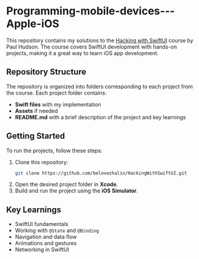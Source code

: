 # Programming-mobile-devices---Apple-iOS

This repository contains my solutions to the [Hacking with SwiftUI](https://www.hackingwithswift.com/books/ios-swiftui) course by Paul Hudson. The course covers SwiftUI development with hands-on projects, making it a great way to learn iOS app development.

## Repository Structure

The repository is organized into folders corresponding to each project from the course. Each project folder contains:

- **Swift files** with my implementation
- **Assets** if needed
- **README.md** with a brief description of the project and key learnings

## Getting Started

To run the projects, follow these steps:

1. Clone this repository:
   ```sh
   git clone https://github.com/belovezhalin/HackingWithSwiftUI.git
   ```
2. Open the desired project folder in **Xcode**.
3. Build and run the project using the **iOS Simulator**.

## Key Learnings
- SwiftUI fundamentals
- Working with `@State` and `@Binding`
- Navigation and data flow
- Animations and gestures
- Networking in SwiftUI
